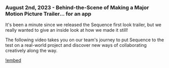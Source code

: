 ### August 2nd, 2023 - Behind-the-Scene of Making a Major Motion Picture Trailer... for an app

It's been a minute since we released the Sequence first look trailer, but we really wanted to give an inside look at how we made it still!

The following video takes you on our team's journey to put Sequence to the test on a real-world project and discover new ways of collaborating creatively along the way.

[!embed](https://www.youtube.com/watch?v=Z2IqRGPre8I)
